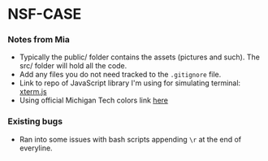 # NSF-CASE

### Notes from Mia
* Typically the public/ folder contains the assets (pictures and such). The src/ folder will hold all the code.
* Add any files you do not need tracked to the `.gitignore` file. 
* Link to repo of JavaScript library I'm using for simulating terminal: [xterm.js](https://github.com/xtermjs/xterm.js)
* Using official Michigan Tech colors link [here](https://www.mtu.edu/umc/resources/brand/#palette)

### Existing bugs



* Ran into some issues with bash scripts appending `\r` at the end of everyline.
